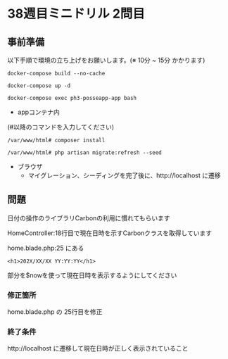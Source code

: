 # 38週目ミニドリル 2問目

## 事前準備

以下手順で環境の立ち上げをお願いします。(※ 10分 ~ 15分 かかります)

`docker-compose build --no-cache`

`docker-compose up -d`

`docker-compose exec ph3-posseapp-app bash`

- appコンテナ内

(#以降のコマンドを入力してください)

`/var/www/html# composer install`

`/var/www/html# php artisan migrate:refresh --seed`

- ブラウザ
  - マイグレーション、シーディングを完了後に、http://localhost に遷移

## 問題

日付の操作のライブラリCarbonの利用に慣れてもらいます

HomeController:18行目で現在日時を示すCarbonクラスを取得しています

home.blade.php:25 にある

`<h1>202X/XX/XX YY:YY:YY</h1>`

部分を$nowを使って現在日時を表示するようにしてください

### 修正箇所

home.blade.php の 25行目を修正

### 終了条件

http://localhost に遷移して現在日時が正しく表示されていること

